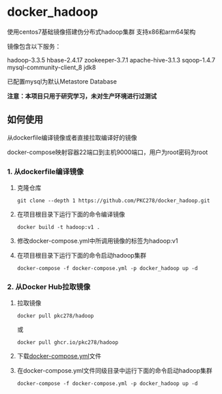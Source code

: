 # docker_hadoop
使用centos7基础镜像搭建伪分布式hadoop集群
支持x86和arm64架构

镜像包含以下服务：

hadoop-3.3.5  hbase-2.4.17  zookeeper-3.7.1  apache-hive-3.1.3  sqoop-1.4.7  mysql-community-client_8  jdk8

已配置mysql为默认Metastore Database

**注意：本项目只用于研究学习，未对生产环境进行过测试**

## 如何使用

从dockerfile编译镜像或者直接拉取编译好的镜像

docker-compose映射容器22端口到主机9000端口，用户为root密码为root

### 1. 从dockerfile编译镜像

1. 克隆仓库

   ```shell
   git clone --depth 1 https://github.com/PKC278/docker_hadoop.git
   ```

4. 在项目根目录下运行下面的命令编译镜像

   ```shell
   docker build -t hadoop:v1 .
   ```

5. 修改docker-compose.yml中所调用镜像的标签为hadoop:v1

6. 在项目根目录下运行下面的命令启动hadoop集群

   ```shell
   docker-compose -f docker-compose.yml -p docker_hadoop up -d
   ```

### 2. 从Docker Hub拉取镜像

1. 拉取镜像

   ```shell
   docker pull pkc278/hadoop
   ```

   或

   ```shell
   docker pull ghcr.io/pkc278/hadoop
   ```


2. 下载[docker-compose.yml](https://raw.githubusercontent.com/PKC278/docker_hadoop/main/docker-compose.yml)文件

5. 在docker-compose.yml文件同级目录中运行下面的命令启动hadoop集群

   ```shell
   docker-compose -f docker-compose.yml -p docker_hadoop up -d
   ```
